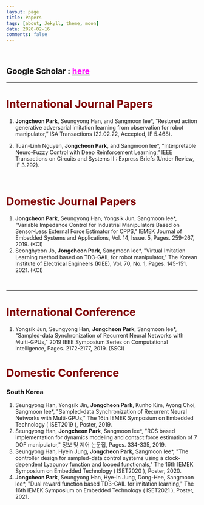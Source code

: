 ```yaml
---
layout: page
title: Papers
tags: [about, Jekyll, theme, moon]
date: 2020-02-16
comments: false
---
```

<br>

## Google Scholar : [<span style="color:Fuchsia">here</span>](https://scholar.google.com/citations?user=zSzvEmkAAAAJ&hl=ko&authuser=2)

---

# <span style="color:#800000">International Journal Papers</span>

1. **Jongcheon Park**, Seungyong Han, and Sangmoon lee*, “Restored action generative adversarial imitation learning from observation for robot manipulator,” ISA Transactions 
(22.02.22, Accepted, IF 5.468).

2. Tuan-Linh Nguyen, **Jongcheon Park**, and Sangmoon lee*, “Interpretable Neuro-Fuzzy Control with Deep Reinforcement Learning,” IEEE Transactions on Circuits and Systems II : Express Briefs (Under Review, IF 3.292).

<br>

# <span style="color:#800000">Domestic Journal Papers</span>

1. **Jongcheon Park**, Seungyong Han, Yongsik Jun, Sangmoon lee*, "Variable Impedance Control for Industrial Manipulators Based on Sensor-Less External Force Estimator for CPPS," IEMEK Journal of Embedded Systems and Applications, Vol. 14, Issue. 5, Pages. 259-267, 2019. (KCI)
2. Seonghyeon Jo, **Jongcheon Park**, Sangmoon lee*, "Virtual Imitation Learning method based on TD3-GAIL for robot manipulator," The Korean Institute of Electrical Engineers (KIEE), Vol. 70, No. 1, Pages. 145-151, 2021. (KCI)

<br>

---

# <span style="color:#800000">International Conference</span>
1.  Yongsik Jun, Seungyong Han, **Jongcheon Park**, Sangmoon lee*, "Sampled-data Synchronization of Recurrent Neural Networks with Multi-GPUs," 2019 IEEE Symposium Series on Computational Intelligence, Pages. 2172-2177, 2019. (SSCI)

# <span style="color:#800000">Domestic Conference</span>
### South Korea
1. Seungyong Han, Yongsik Jin, **Jongcheon Park**, Kunho Kim, Ayong Choi, Sangmoon lee*, "Sampled-data Synchronization of Recurrent Neural Networks with Multi-GPUs," The 16th IEMEK Symposium on Embedded Technology ( ISET2019 ), Poster, 2019.
2. Seungyong Han, **Jongcheon Park**, Sangmoon lee*, "ROS based implementation for dynamics modeling and contact force estimation of 7 DOF manipulator," 정보 및 제어 논문집, Pages. 334-335, 2019.
3. Seungyong Han, Hyein Jung, **Jongcheon Park**, Sangmoon lee*, "The controller design for sampled-data control systems using a clock-dependent Lyapunov function and looped functionals," The 16th IEMEK Symposium on Embedded Technology ( ISET2020 ), Poster, 2020.
4. **Jongcheon Park**, Seungyong Han, Hye-In Jung, Dong-Hee, Sangmoon lee*, "Dual reward function based TD3-GAIL for imitation learning," The 16th IEMEK Symposium on Embedded Technology ( ISET2021 ), Poster, 2021.


<br>
